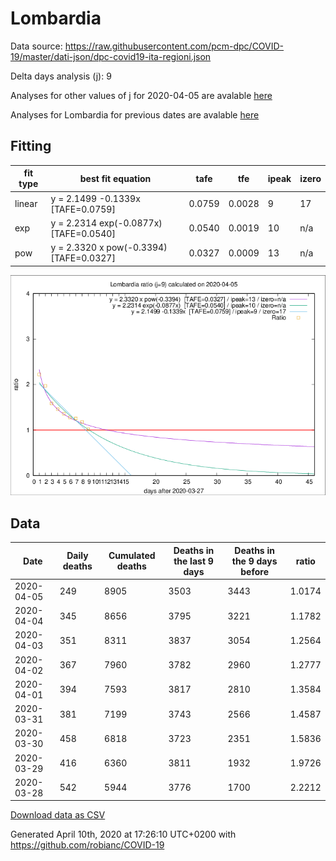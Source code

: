 # Lombardia

Data source: https://raw.githubusercontent.com/pcm-dpc/COVID-19/master/dati-json/dpc-covid19-ita-regioni.json

Delta days analysis (j): 9

Analyses for other values of j for 2020-04-05 are avalable [here](../README.md)

Analyses for Lombardia for previous dates are avalable [here](../../README.md)

## Fitting 
|fit type|best fit equation|tafe|tfe|ipeak|izero|
|-------|-----|--------|------|---|---|
|linear|y = 2.1499 -0.1339x  [TAFE=0.0759]|0.0759|0.0028|9|17|
|exp|y = 2.2314 exp(-0.0877x)  [TAFE=0.0540]|0.0540|0.0019|10|n/a|
|pow|y = 2.3320 x pow(-0.3394)  [TAFE=0.0327]|0.0327|0.0009|13|n/a|

![Plot](COVID-19_lombardia_j9_2020-04-05.png)

## Data
|Date|Daily deaths|Cumulated deaths|Deaths in the last 9 days|Deaths in the 9 days before|ratio|
|----|----------|-----------|-------|--------------------|-----|
|2020-04-05|249|8905|3503|3443|1.0174|
|2020-04-04|345|8656|3795|3221|1.1782|
|2020-04-03|351|8311|3837|3054|1.2564|
|2020-04-02|367|7960|3782|2960|1.2777|
|2020-04-01|394|7593|3817|2810|1.3584|
|2020-03-31|381|7199|3743|2566|1.4587|
|2020-03-30|458|6818|3723|2351|1.5836|
|2020-03-29|416|6360|3811|1932|1.9726|
|2020-03-28|542|5944|3776|1700|2.2212|

[Download data as CSV](COVID-19_lombardia_j9_2020-04-05.csv)

Generated April 10th, 2020 at 17:26:10 UTC+0200 with https://github.com/robianc/COVID-19
